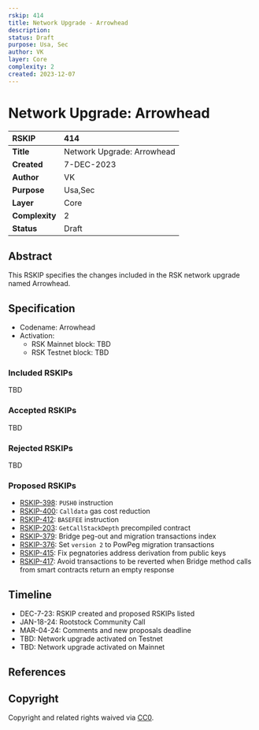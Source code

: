 ```yaml
---
rskip: 414
title: Network Upgrade - Arrowhead
description: 
status: Draft
purpose: Usa, Sec
author: VK
layer: Core
complexity: 2
created: 2023-12-07
---
```

# Network Upgrade: Arrowhead

|RSKIP          | 414                        |
| :------------ |:---------------------------|
|**Title**      | Network Upgrade: Arrowhead |
|**Created**    | 7-DEC-2023                 |
|**Author**     | VK                         |
|**Purpose**    | Usa,Sec                    |
|**Layer**      | Core                       |
|**Complexity** | 2                          |
|**Status**     | Draft                      |

## Abstract

This RSKIP specifies the changes included in the RSK network upgrade named Arrowhead.

## Specification

- Codename: Arrowhead
- Activation:
	- RSK Mainnet block: TBD
	- RSK Testnet block: TBD

### Included RSKIPs

TBD

### Accepted RSKIPs

TBD

### Rejected RSKIPs

TBD

### Proposed RSKIPs

- [RSKIP-398](https://github.com/rsksmart/RSKIPs/blob/master/IPs/RSKIP398.md): `PUSH0` instruction
- [RSKIP-400](https://github.com/rsksmart/RSKIPs/blob/master/IPs/RSKIP400.md): `Calldata` gas cost reduction
- [RSKIP-412](https://github.com/rsksmart/RSKIPs/blob/master/IPs/RSKIP412.md): `BASEFEE` instruction
- [RSKIP-203](https://github.com/rsksmart/RSKIPs/blob/master/IPs/RSKIP203.md): `GetCallStackDepth` precompiled contract
- [RSKIP-379](https://github.com/rsksmart/RSKIPs/blob/master/IPs/RSKIP379.md): Bridge peg-out and migration transactions index
- [RSKIP-376](https://github.com/rsksmart/RSKIPs/blob/master/IPs/RSKIP376.md): Set `version 2` to PowPeg migration transactions
- [RSKIP-415](https://github.com/rsksmart/RSKIPs/blob/master/IPs/RSKIP415.md): Fix pegnatories address derivation from public keys
- [RSKIP-417](https://github.com/rsksmart/RSKIPs/blob/master/IPs/RSKIP417.md): Avoid transactions to be reverted when Bridge method calls from smart contracts return an empty response

## Timeline

- DEC-7-23: RSKIP created and proposed RSKIPs listed
- JAN-18-24: Rootstock Community Call
- MAR-04-24: Comments and new proposals deadline
- TBD: Network upgrade activated on Testnet
- TBD: Network upgrade activated on Mainnet

## References

## Copyright

Copyright and related rights waived via [CC0](https://creativecommons.org/publicdomain/zero/1.0/).

